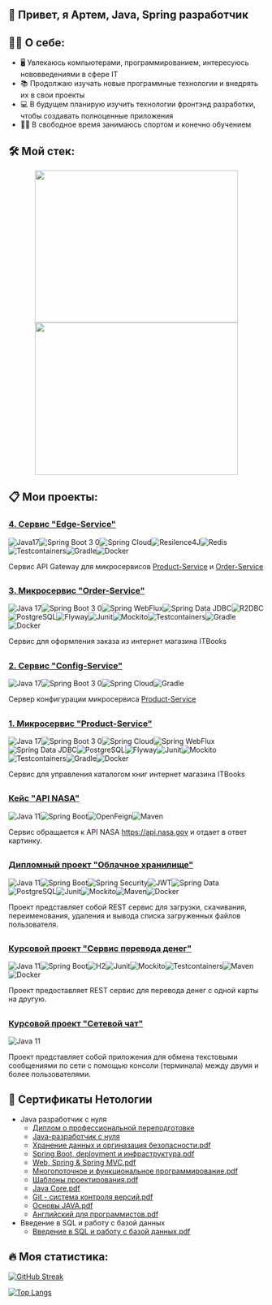 ## :wave: Привет, я Артем, Java, Spring разработчик
## :man_technologist: О себе:
- :desktop_computer: Увлекаюсь компьютерами, программированием, интересуюсь нововведениями в сфере IT
- :books: Продолжаю изучать новые программные технологии и внедрять их в свои проекты
- :computer: В будущем планирую изучить технологии фронтэнд разработки, чтобы создавать полноценные приложения
- :weight_lifting_man: В свободное время занимаюсь спортом и конечно обучением


## :hammer_and_wrench: Мой стек:
<div align="center">
  <img src="https://user-images.githubusercontent.com/98458226/214291748-5cddd54e-c317-4b79-9bf1-7530ce336cbf.png" width="400" height="300"/>
  <img src="https://user-images.githubusercontent.com/98458226/214273900-b8fd0328-bb63-4d42-a823-516bb23cc960.gif" width="400" height="300"/>
</div>

<!-- **Java 11+, Spring Framework, Spring Boot, Spring Security, Spring Data, JDBC, JPA, Hibernate, PostgreSQL, MySQL, JUnit, Mockito, Testcontainers, Maven, Gradle, Docker, Git** -->
## :clipboard: Мои проекты:
### [4. Сервис "Edge-Service"](https://github.com/ArtJDev/edge-service)
![Java17](https://user-images.githubusercontent.com/98458226/214269093-fb919a9a-f701-4f7b-8e3a-988ea187a62f.jpg)![Spring Boot 3 0](https://user-images.githubusercontent.com/98458226/214269252-48d7e6bb-fc53-4294-a010-6b9e6e72e4ab.jpg)![Spring Cloud](https://user-images.githubusercontent.com/98458226/214269381-b0f95b7a-f02e-448d-a89f-e9bcf70fa038.jpg)![Resilence4J](https://user-images.githubusercontent.com/98458226/214269435-6226f946-a835-45df-bcb7-3726832f4a3e.jpg)![Redis](https://user-images.githubusercontent.com/98458226/214269492-c5914348-fee4-4bbf-9e22-2cb1d374a113.jpg)![Testcontainers](https://user-images.githubusercontent.com/98458226/214269509-e5ed7698-6cef-48ed-a2cb-64ebf3c1154f.jpg)![Gradle](https://user-images.githubusercontent.com/98458226/214269542-7d7ed356-44f4-46d4-a6af-c1496df4054f.jpg)![Docker](https://user-images.githubusercontent.com/98458226/214269651-f6449fcc-7d85-4b5e-bac4-078b1cf1eba3.jpg)

Сервис API Gateway для микросервисов [Product-Service](https://github.com/ArtJDev/product-service) и [Order-Service](https://github.com/ArtJDev/order-service)
##
### [3. Микросервис "Order-Service"](https://github.com/ArtJDev/order-service)
![Java 17](https://user-images.githubusercontent.com/98458226/214136319-383c1ac6-bc48-4241-a6a8-83f43cf4cc5e.jpg)![Spring Boot 3 0](https://user-images.githubusercontent.com/98458226/214136347-8f1050fc-aa5d-4ffe-bdf3-cb5f082c96be.jpg)![Spring WebFlux](https://user-images.githubusercontent.com/98458226/214136424-04ba2acf-93c0-4666-9e29-c09d48d82407.jpg)![Spring Data JDBC](https://user-images.githubusercontent.com/98458226/214136475-da332dc2-5b6f-4ee5-895b-f9385d968728.jpg)![R2DBC](https://user-images.githubusercontent.com/98458226/214136516-17b149fd-e5fd-488c-a168-7ab98715301e.jpg)![PostgreSQL](https://user-images.githubusercontent.com/98458226/214136588-a0c97232-b1d6-4517-a698-c7af29aaf0f9.jpg)![Flyway](https://user-images.githubusercontent.com/98458226/214136622-e3045efd-1cf1-4e5b-8390-13cc52f6017a.jpg)![Junit](https://user-images.githubusercontent.com/98458226/214136668-f0536f52-4356-4fb8-b7b7-f57ea12e1112.jpg)![Mockito](https://user-images.githubusercontent.com/98458226/214136700-1bab3f6a-c29b-4316-a8c1-f36fc726efca.jpg)![Testcontainers](https://user-images.githubusercontent.com/98458226/214136747-8a4bce38-9c69-42be-b8dd-e69c6e980619.jpg)![Gradle](https://user-images.githubusercontent.com/98458226/214136777-b5791272-075a-4b2a-a9b0-88d4546fd9d5.jpg)![Docker](https://user-images.githubusercontent.com/98458226/214136812-fb07f007-dd5a-4cc0-9ba8-0b3953a4f02b.jpg)

Сервис для оформления заказа из интернет магазина ITBooks
##

### [2. Сервис "Config-Service"](https://github.com/ArtJDev/config-service)
![Java 17](https://user-images.githubusercontent.com/98458226/214134376-3e84e1c3-6377-4a3d-bc64-f6f0517238e4.jpg)![Spring Boot 3 0](https://user-images.githubusercontent.com/98458226/214134416-52658f96-164c-4e76-9347-ee5ba9605bba.jpg)![Spring Cloud](https://user-images.githubusercontent.com/98458226/214134464-7db9ec69-7bf6-4f09-814f-7e63a6890893.jpg)![Gradle](https://user-images.githubusercontent.com/98458226/214134844-6e346d53-cb2e-48c6-9ba7-8692bf81b567.jpg)

Сервер конфигурации микросервиса [Product-Service](https://github.com/ArtJDev/product-service)
##

### [1. Микросервис "Product-Service"](https://github.com/ArtJDev/product-service)
![Java 17](https://user-images.githubusercontent.com/98458226/214115081-d8d97202-7099-4060-a756-5342d3a012e0.jpg)![Spring Boot 3 0](https://user-images.githubusercontent.com/98458226/214115164-ed14c5e2-fd8f-4d01-a664-cc36d6a122c9.jpg)![Spring Cloud](https://user-images.githubusercontent.com/98458226/214038299-e011421a-8a49-49d4-bc7f-e7e74d71e4e1.jpg)![Spring WebFlux](https://user-images.githubusercontent.com/98458226/214038335-f0bf49bb-25e2-4580-9ce9-9066626de095.jpg)![Spring Data JDBC](https://user-images.githubusercontent.com/98458226/214038382-edaba164-1b86-4ae7-8f4c-70f29c6357b3.jpg)![PostgreSQL](https://user-images.githubusercontent.com/98458226/214038421-ae61d798-132c-48c4-8582-bfdacd9f71b4.jpg)![Flyway](https://user-images.githubusercontent.com/98458226/214038507-c6b90a1d-887c-4aed-8d4b-d785434c7271.jpg)![Junit](https://user-images.githubusercontent.com/98458226/214038553-290c2aa5-4940-4a1e-8506-eb9f15b6c801.jpg)![Mockito](https://user-images.githubusercontent.com/98458226/214038572-9366dfad-280e-41d8-8b7b-414388ad3ac8.jpg)![Testcontainers](https://user-images.githubusercontent.com/98458226/214038613-7d0278e9-d64f-4064-94e9-ad63e0699afc.jpg)![Gradle](https://user-images.githubusercontent.com/98458226/214038789-f179f317-1827-441b-a62b-cdeaccdd8210.jpg)![Docker](https://user-images.githubusercontent.com/98458226/214114887-cf0b273a-04b0-4bfd-a9c0-4fe98553481d.jpg)

Сервис для управления каталогом книг интернет магазина ITBooks
##

### [Кейс "API NASA"](https://github.com/ArtJDev/rest_api_nasa)
![Java 11](https://user-images.githubusercontent.com/98458226/214115640-828928d3-bf9a-47d3-9746-a651dee028d1.jpg)![Spring Boot](https://user-images.githubusercontent.com/98458226/213931957-84a52baa-7747-43b4-80ad-ccefdc88978b.jpg)![OpenFeign](https://user-images.githubusercontent.com/98458226/213932108-7091e6ca-7564-4aaa-a4cb-07fcacaab3a5.jpg)![Maven](https://user-images.githubusercontent.com/98458226/213932487-41d48e61-c519-4b64-92dd-9141ed088524.jpg)


Сервис обращается к API NASA https://api.nasa.gov и отдает в ответ картинку.
##

### [Дипломный проект "Облачное хранилище"](https://github.com/ArtJDev/CloudStorage)
![Java 11](https://user-images.githubusercontent.com/98458226/214115693-688bca68-56a9-471f-80df-c9262db4f4ec.jpg)![Spring Boot](https://user-images.githubusercontent.com/98458226/213932218-209e81ee-74c0-4037-9c48-418325c07c2c.jpg)![Spring Security](https://user-images.githubusercontent.com/98458226/213932296-a55c56bf-8b93-4e48-8898-81c958449044.jpg)![JWT](https://user-images.githubusercontent.com/98458226/213932439-10840453-b421-4a59-96f8-b023764fb7b9.jpg)![Spring Data](https://user-images.githubusercontent.com/98458226/213932227-adfffaf6-d821-4d8f-bfb9-dbe89935a50c.jpg)![PostgreSQL](https://user-images.githubusercontent.com/98458226/213932233-a9029960-aa32-4d99-9487-b4de067365ee.jpg)![Junit](https://user-images.githubusercontent.com/98458226/213932243-68240735-75e3-4b37-b209-695b521c5a33.jpg)![Mockito](https://user-images.githubusercontent.com/98458226/213932252-ec3578a4-c49c-4197-b672-86bc2aecce10.jpg)![Maven](https://user-images.githubusercontent.com/98458226/213932262-ea961c79-1d8c-42d7-93fc-60c4403c8b7a.jpg)![Docker](https://user-images.githubusercontent.com/98458226/213932268-08ea4eca-593b-499b-95ae-0e894c5a9161.jpg)

Проект представляет собой REST сервис для загрузки, скачивания, переименования, удаления и вывода списка загруженных файлов пользователя.
##

### [Курсовой проект "Сервис перевода денег"](https://github.com/ArtJDev/Transfer_Money_REST_API)
![Java 11](https://user-images.githubusercontent.com/98458226/214115727-7843dcb1-994d-4f34-ae1a-128aa683ed6c.jpg)![Spring Boot](https://user-images.githubusercontent.com/98458226/213932582-a91b94ba-9eca-4841-8ee7-060b98244701.jpg)![H2](https://user-images.githubusercontent.com/98458226/213932590-94d464c8-d719-4712-949a-1b05d08ba03f.png)![Junit](https://user-images.githubusercontent.com/98458226/213932594-38c924b8-a6c2-4386-acd3-f115e76fe470.jpg)![Mockito](https://user-images.githubusercontent.com/98458226/213932597-1fbcf3a6-245d-468d-a4fb-7b20177c59f8.jpg)![Testcontainers](https://user-images.githubusercontent.com/98458226/213932620-408dd7f7-ab35-4cba-acc3-64f483ecea60.jpg)![Maven](https://user-images.githubusercontent.com/98458226/213932697-d954e3d3-af8d-45f3-b9bb-2d730b143361.jpg)![Docker](https://user-images.githubusercontent.com/98458226/213932631-d5c9d285-6904-4fed-98ac-c2e154637e0d.jpg)

Проект предоставляет REST сервис для перевода денег с одной карты на другую.
##
### [Курсовой проект "Сетевой чат"](https://github.com/ArtJDev/OnlineChat)

![Java 11](https://user-images.githubusercontent.com/98458226/214115805-79f2322a-af55-4c1c-9e90-3eb0d2e01efd.jpg)

Проект представляет собой приложения для обмена текстовыми сообщениями по сети с помощью консоли (терминала) между двумя и более пользователями.
##
## :scroll: Сертификаты Нетологии
- Java разработчик с нуля
  - [Диплом о профессиональной переподготовке](https://github.com/ArtJDev/certificates/blob/main/Диплом.jpg)
  - [Java-разработчик с нуля](https://github.com/ArtJDev/certificates/blob/main/10.%20Java%20разработчик.pdf)
  - [Хранение данных и оргиназация безопасности.pdf](https://github.com/ArtJDev/certificates/blob/main/9.%20Хранение%20данных%20и%20оргиназация%20безопасности.pdf)
  - [Spring Boot, deployment и инфраструктура.pdf](https://github.com/ArtJDev/certificates/blob/main/8.%20Spring%20Boot%2C%20deployment%20и%20инфраструктура.pdf)
  - [Web, Spring & Spring MVC.pdf](https://github.com/ArtJDev/certificates/blob/main/7.%20Web%2C%20Spring%20%26%20Spring%20MVC.pdf)
  - [Многопоточное и функциональное программирование.pdf](https://github.com/ArtJDev/certificates/blob/main/6.%20Многопоточное%20и%20функциональное%20программирование.pdf)
  - [Шаблоны проектирования.pdf](https://github.com/ArtJDev/certificates/blob/main/5.%20Шаблоны%20проектирования.pdf)
  - [Java Core.pdf](https://github.com/ArtJDev/certificates/blob/main/4.%20Java%20Core.pdf)
  - [Git - система контроля версий.pdf](https://github.com/ArtJDev/certificates/blob/main/3.%20Git%20-%20система%20контроля%20версий.pdf)
  - [Основы JAVA.pdf](https://github.com/ArtJDev/certificates/blob/main/2.%20Основы%20JAVA.pdf)
  - [Английский для программистов.pdf](https://github.com/ArtJDev/certificates/blob/main/1.%20Английский%20для%20программистов.pdf)
- Введение в SQL и работу с базой данных
  - [Введение в SQL и работу с базой данных.pdf](https://github.com/ArtJDev/certificates/blob/main/Введение%20в%20SQL%20и%20работу%20с%20базой%20данных.pdf)

## :fire: Моя статистика:

[![GitHub Streak](http://github-readme-streak-stats.herokuapp.com?user=ArtJDev&theme=vision-friendly-dark&locale=ru&mode=weekly)](https://git.io/streak-stats)

[![Top Langs](https://github-readme-stats.vercel.app/api/top-langs/?username=ArtJDev&layout=compact&theme=vision-friendly-dark)](https://github.com/anuraghazra/github-readme-stats)
